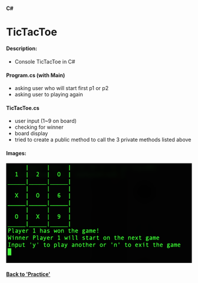 #### C#

# TicTacToe

#### Description:
- Console TicTacToe in C#

#### Program.cs  (with Main)
- asking user who will start first p1 or p2
- asking user to playing again
#### TicTacToe.cs
- user input (1~9 on board)
- checking for winner
- board display
- tried to create a public method to call the 3 private methods listed above

#### Images:
![TicTacToe](img/TicTacToe.png)


#### [Back to 'Practice'](https://github.com/soohyeok/Practice)
